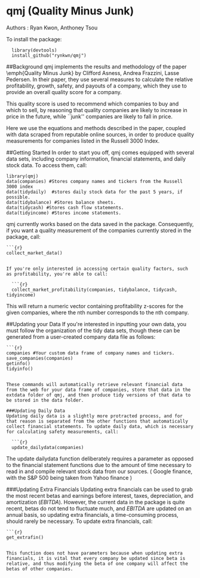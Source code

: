 # qmj (Quality Minus Junk)
Authors : Ryan Kwon, Anthoney Tsou

To install the package:

  ```{r}
	library(devtools)
	install_github("rynkwn/qmj")
  ```

##Background
qmj implements the results and methodology of the paper \emph{Quality Minus Junk} by Clifford Asness, Andrea Frazzini, Lasse Pedersen. In their paper, they use several measures to calculate the relative profitability, growth, safety, and payouts of a company, which they use to provide an overall quality score for a company.

This quality score is used to recommend which companies to buy and which to sell, by reasoning that quality companies are likely to increase in price in the future, while ``junk'' companies are likely to fall in price.

Here we use the equations and methods described in the paper, coupled with data scraped from reputable online sources, in order to produce quality measurements for companies listed in the Russell 3000 Index.

##Getting Started
In order to start you off, qmj comes equipped with several data sets, including company information, financial statements, and daily stock data. To access them, call:
  ```{r}
  library(qmj)
  data(companies) #Stores company names and tickers from the Russell 3000 index
  data(tidydaily)  #stores daily stock data for the past 5 years, if possible.
  data(tidybalance) #Stores balance sheets.
  data(tidycash) #Stores cash flow statements.
  data(tidyincome) #Stores income statements.
  ```

qmj currently works based on the data saved in the package. Consequently, if you want a quality measurement of the companies currently stored in the package, call:

	```{r}
	collect_market_data()
  ```

If you're only interested in accessing certain quality factors, such as profitability, you're able to call:

	```{r}
	collect_market_profitability(companies, tidybalance, tidycash, tidyincome)
  ```

This will return a numeric vector containing profitability z-scores for the given companies, where the nth number corresponds to the nth company. 

##Updating your Data
If you're interested in inputting your own data, you must follow the organization of the tidy data sets, though these can be generated from a user-created company data file as follows:

	```{r}
	companies #Your custom data frame of company names and tickers.
	save_companies(companies)
	getinfo()
	tidyinfo()
  ```

These commands will automatically retrieve relevant financial data from the web for your data frame of companies, store that data in the extdata folder of qmj, and then produce tidy versions of that data to be stored in the data folder.

###Updating Daily Data
Updating daily data is a slightly more protracted process, and for that reason is separated from the other functions that automatically collect financial statements. To update daily data, which is necessary for calculating safety measurements, call:

	```{r}
	update_dailydata(companies)
  ```

The update dailydata function deliberately requires a parameter as opposed to the financial statement functions due to the amount of time necessary to read in and compile relevant stock data from our sources. ( Google finance, with the S\&P 500 being taken from Yahoo finance )

###Updating Extra Financials
Updating extra financials can be used to grab the most recent betas and earnings before interest, taxes, depreciation, and amortization ($EBITDA$). However, the current data in the package is quite recent, betas do not tend to fluctuate much, and $EBITDA$ are updated on an annual basis, so updating extra financials, a time-consuming process, should rarely be necessary. To update extra financials, call:

	```{r}
	get_extrafin()
  ```

This function does not have parameters because when updating extra financials, it is vital that every company be updated since beta is relative, and thus modifying the beta of one company will affect the betas of other companies. 